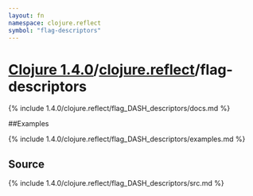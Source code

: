 ```yaml
---
layout: fn
namespace: clojure.reflect
symbol: "flag-descriptors"
---
```


# [Clojure 1.4.0](../../)/[clojure.reflect](../)/flag-descriptors

{% include 1.4.0/clojure.reflect/flag_DASH_descriptors/docs.md %}

##Examples

{% include 1.4.0/clojure.reflect/flag_DASH_descriptors/examples.md %}
## Source
{% include 1.4.0/clojure.reflect/flag_DASH_descriptors/src.md %}

